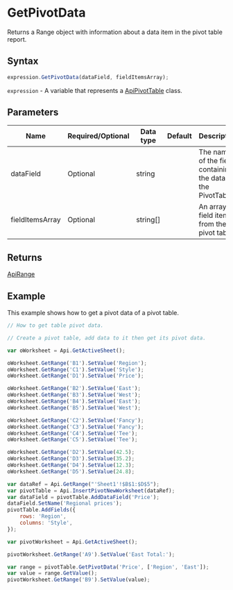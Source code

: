 # GetPivotData

Returns a Range object with information about a data item in the pivot table report.

## Syntax

```javascript
expression.GetPivotData(dataField, fieldItemsArray);
```

`expression` - A variable that represents a [ApiPivotTable](../ApiPivotTable.md) class.

## Parameters

| **Name** | **Required/Optional** | **Data type** | **Default** | **Description** |
| ------------- | ------------- | ------------- | ------------- | ------------- |
| dataField | Optional | string |  | The name of the field containing the data for the PivotTable. |
| fieldItemsArray | Optional | string[] |  | An array of field items from the pivot table. |

## Returns

[ApiRange](../../ApiRange/ApiRange.md)

## Example

This example shows how to get a pivot data of a pivot table.

```javascript editor-xlsx
// How to get table pivot data.

// Create a pivot table, add data to it then get its pivot data.

var oWorksheet = Api.GetActiveSheet();

oWorksheet.GetRange('B1').SetValue('Region');
oWorksheet.GetRange('C1').SetValue('Style');
oWorksheet.GetRange('D1').SetValue('Price');

oWorksheet.GetRange('B2').SetValue('East');
oWorksheet.GetRange('B3').SetValue('West');
oWorksheet.GetRange('B4').SetValue('East');
oWorksheet.GetRange('B5').SetValue('West');

oWorksheet.GetRange('C2').SetValue('Fancy');
oWorksheet.GetRange('C3').SetValue('Fancy');
oWorksheet.GetRange('C4').SetValue('Tee');
oWorksheet.GetRange('C5').SetValue('Tee');

oWorksheet.GetRange('D2').SetValue(42.5);
oWorksheet.GetRange('D3').SetValue(35.2);
oWorksheet.GetRange('D4').SetValue(12.3);
oWorksheet.GetRange('D5').SetValue(24.8);

var dataRef = Api.GetRange("'Sheet1'!$B$1:$D$5");
var pivotTable = Api.InsertPivotNewWorksheet(dataRef);
var dataField = pivotTable.AddDataField('Price');
dataField.SetName('Regional prices');
pivotTable.AddFields({
	rows: 'Region',
	columns: 'Style',
});

var pivotWorksheet = Api.GetActiveSheet();

pivotWorksheet.GetRange('A9').SetValue('East Total:');

var range = pivotTable.GetPivotData('Price', ['Region', 'East']);
var value = range.GetValue();
pivotWorksheet.GetRange('B9').SetValue(value);

```
